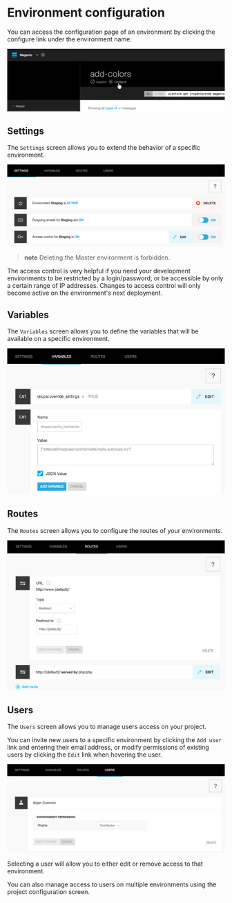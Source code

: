 # Environment configuration

You can access the configuration page of an environment by clicking the
configure link under the environment name.

![image](/images/ui-conf-environment.png)

## Settings

The `Settings` screen allows you to extend the behavior of a specific
environment.

![Configure Platform.sh environment settings](/images/ui-conf-environment-settings.png)

> **note**
> Deleting the Master environment is forbidden.

The access control is very helpful if you need your development
environments to be restricted by a login/password, or be accessible by
only a certain range of IP addresses. Changes to access control will
only become active on the environment's next deployment.

## Variables

The `Variables` screen allows you to define the variables that will be
available on a specific environment.

![Configure Platform.sh environment variables](/images/ui-conf-environment-variables.png)

## Routes

The `Routes` screen allows you to configure the routes of your
environments.

![Configure Platform.sh environment routes](/images/ui-conf-environment-routes.png)

## Users

The `Users` screen allows you to manage users access on your project.

You can invite new users to a specific environment by clicking the
`Add user` link and entering their email address, or modify permissions
of existing users by clicking the `Edit` link when hovering the user.

![Manage users of your Platform.sh environments](/images/ui-conf-environment-users.png)

Selecting a user will allow you to either edit or remove access to that
environment.

You can also manage access to users on multiple environments using the
project configuration screen.
